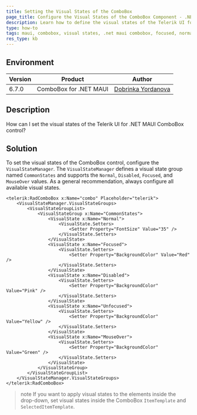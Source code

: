```yaml
---
title: Setting the Visual States of the ComboBox
page_title: Configure the Visual States of the ComboBox Component - .NET MAUI Knowledge Base
description: Learn how to define the visual states of the Telerik UI for .NET MAUI ComboBox control.
type: how-to
tags: maui, combobox, visual states, .net maui combobox, focused, normal, disabled, hover, mouse over
res_type: kb
---
```


## Environment

| Version | Product | Author | 
| --- | --- | ---- | 
| 6.7.0 | ComboBox for .NET MAUI | [Dobrinka Yordanova](https://www.telerik.com/blogs/author/dobrinka-yordanova)| 


## Description

How can I set the visual states of the Telerik UI for .NET MAUI ComboBox control?

## Solution

To set the visual states of the ComboBox control, configure the `VisualStateManager`. The `VisualStateManager` defines a visual state group named `CommonStates` and supports the `Normal`, `Disabled`, `Focused`, and `MouseOver` values. As a general recommendation, always configure all available visual states.

```XAML
<telerik:RadComboBox x:Name="combo" Placeholder="telerik">
    <VisualStateManager.VisualStateGroups>
        <VisualStateGroupList>
            <VisualStateGroup x:Name="CommonStates">
                <VisualState x:Name="Normal">
                    <VisualState.Setters>
                        <Setter Property="FontSize" Value="35" />
                    </VisualState.Setters>
                </VisualState>
                <VisualState x:Name="Focused">
                    <VisualState.Setters>
                        <Setter Property="BackgroundColor" Value="Red" />
                    </VisualState.Setters>
                </VisualState>
                <VisualState x:Name="Disabled">
                    <VisualState.Setters>
                        <Setter Property="BackgroundColor" Value="Pink" />
                    </VisualState.Setters>
                </VisualState>
                <VisualState x:Name="Unfocused">
                    <VisualState.Setters>
                        <Setter Property="BackgroundColor"  Value="Yellow" />
                    </VisualState.Setters>
                </VisualState>
                <VisualState x:Name="MouseOver">
                    <VisualState.Setters>
                        <Setter Property="BackgroundColor"  Value="Green" />
                    </VisualState.Setters>
                </VisualState>
            </VisualStateGroup>
        </VisualStateGroupList>
    </VisualStateManager.VisualStateGroups>
</telerik:RadComboBox>
```

>note If you want to apply visual states to the elements inside the drop-down, set visual states inside the ComboBox `ItemTemplate` and `SelectedItemTemplate`.
